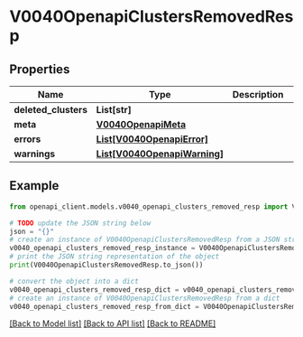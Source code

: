 # V0040OpenapiClustersRemovedResp


## Properties

Name | Type | Description | Notes
------------ | ------------- | ------------- | -------------
**deleted_clusters** | **List[str]** |  | 
**meta** | [**V0040OpenapiMeta**](V0040OpenapiMeta.md) |  | [optional] 
**errors** | [**List[V0040OpenapiError]**](V0040OpenapiError.md) |  | [optional] 
**warnings** | [**List[V0040OpenapiWarning]**](V0040OpenapiWarning.md) |  | [optional] 

## Example

```python
from openapi_client.models.v0040_openapi_clusters_removed_resp import V0040OpenapiClustersRemovedResp

# TODO update the JSON string below
json = "{}"
# create an instance of V0040OpenapiClustersRemovedResp from a JSON string
v0040_openapi_clusters_removed_resp_instance = V0040OpenapiClustersRemovedResp.from_json(json)
# print the JSON string representation of the object
print(V0040OpenapiClustersRemovedResp.to_json())

# convert the object into a dict
v0040_openapi_clusters_removed_resp_dict = v0040_openapi_clusters_removed_resp_instance.to_dict()
# create an instance of V0040OpenapiClustersRemovedResp from a dict
v0040_openapi_clusters_removed_resp_from_dict = V0040OpenapiClustersRemovedResp.from_dict(v0040_openapi_clusters_removed_resp_dict)
```
[[Back to Model list]](../README.md#documentation-for-models) [[Back to API list]](../README.md#documentation-for-api-endpoints) [[Back to README]](../README.md)


